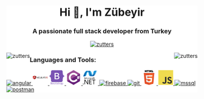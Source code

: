 

<!--
**zuTTers/zutters** is a ✨ _special_ ✨ repository because its `README.md` (this file) appears on your GitHub profile.

Here are some ideas to get you started:
### Hi there 👋

- 🔭 I’m currently working on ...
- 🌱 I’m currently learning ...
- 👯 I’m looking to collaborate on ...
- 🤔 I’m looking for help with ...
- 💬 Ask me about ...
- 📫 How to reach me: ...
- 😄 Pronouns: ...
- ⚡ Fun fact: ...
-->
<div style="background-color:#FFF">
<h1 align="center">Hi 👋, I'm Zübeyir</h1>
<h3 align="center">A passionate full stack developer from Turkey</h3>
  
<p align="center"> <a href="https://github.com/ryo-ma/github-profile-trophy"><img src="https://github-profile-trophy.vercel.app/?username=zutters" alt="zutters" /></a> </p>
<p align="left"><img align="left" src="https://github-readme-stats.vercel.app/api/top-langs?username=zutters&show_icons=true&locale=en&layout=compact" alt="zutters" /></p>
<p align="right"><img align="right" src="https://github-readme-stats.vercel.app/api?username=zutters&show_icons=true&locale=en" alt="zutters" /></p>
  
  
<h3 align="left">Languages and Tools:</h3>
<p align="left"> <a href="https://angular.io" target="_blank" rel="noreferrer"> <img src="https://angular.io/assets/images/logos/angular/angular.svg" alt="angular" width="40" height="40"/> </a> <a href="https://angular.io" target="_blank" rel="noreferrer"> <img src="https://raw.githubusercontent.com/devicons/devicon/master/icons/angularjs/angularjs-original-wordmark.svg" alt="angularjs" width="40" height="40"/> </a> <a href="https://getbootstrap.com" target="_blank" rel="noreferrer"> <img src="https://raw.githubusercontent.com/devicons/devicon/master/icons/bootstrap/bootstrap-plain-wordmark.svg" alt="bootstrap" width="40" height="40"/> </a> <a href="https://www.w3schools.com/cs/" target="_blank" rel="noreferrer"> <img src="https://raw.githubusercontent.com/devicons/devicon/master/icons/csharp/csharp-original.svg" alt="csharp" width="40" height="40"/> </a> <a href="https://dotnet.microsoft.com/" target="_blank" rel="noreferrer"> <img src="https://raw.githubusercontent.com/devicons/devicon/master/icons/dot-net/dot-net-original-wordmark.svg" alt="dotnet" width="40" height="40"/> </a> <a href="https://firebase.google.com/" target="_blank" rel="noreferrer"> <img src="https://www.vectorlogo.zone/logos/firebase/firebase-icon.svg" alt="firebase" width="40" height="40"/> </a> <a href="https://git-scm.com/" target="_blank" rel="noreferrer"> <img src="https://www.vectorlogo.zone/logos/git-scm/git-scm-icon.svg" alt="git" width="40" height="40"/> </a> <a href="https://www.w3.org/html/" target="_blank" rel="noreferrer"> <img src="https://raw.githubusercontent.com/devicons/devicon/master/icons/html5/html5-original-wordmark.svg" alt="html5" width="40" height="40"/> </a> <a href="https://developer.mozilla.org/en-US/docs/Web/JavaScript" target="_blank" rel="noreferrer"> <img src="https://raw.githubusercontent.com/devicons/devicon/master/icons/javascript/javascript-original.svg" alt="javascript" width="40" height="40"/> </a> <a href="https://www.microsoft.com/en-us/sql-server" target="_blank" rel="noreferrer"> <img src="https://www.svgrepo.com/show/303229/microsoft-sql-server-logo.svg" alt="mssql" width="40" height="40"/> </a> <a href="https://postman.com" target="_blank" rel="noreferrer"> <img src="https://www.vectorlogo.zone/logos/getpostman/getpostman-icon.svg" alt="postman" width="40" height="40"/> </a> </p>



<!--
<p align="left"> <a href="https://twitter.com/zkocalioglu" target="blank"><img src="https://img.shields.io/twitter/follow/zkocalioglu?logo=twitter&style=for-the-badge" alt="zkocalioglu" /></a> </p>

<h3 align="left">Connect with me:</h3>
<p align="left">
<a href="https://codepen.io/zutters" target="blank"><img align="center" src="https://raw.githubusercontent.com/rahuldkjain/github-profile-readme-generator/master/src/images/icons/Social/codepen.svg" alt="zutters" height="30" width="40" /></a>
<a href="https://dev.to/zkocalioglu" target="blank"><img align="center" src="https://raw.githubusercontent.com/rahuldkjain/github-profile-readme-generator/master/src/images/icons/Social/devto.svg" alt="zkocalioglu" height="30" width="40" /></a>
<a href="https://twitter.com/zkocalioglu" target="blank"><img align="center" src="https://raw.githubusercontent.com/rahuldkjain/github-profile-readme-generator/master/src/images/icons/Social/twitter.svg" alt="zkocalioglu" height="30" width="40" /></a>
<a href="https://linkedin.com/in/zkocalioglu" target="blank"><img align="center" src="https://raw.githubusercontent.com/rahuldkjain/github-profile-readme-generator/master/src/images/icons/Social/linked-in-alt.svg" alt="zkocalioglu" height="30" width="40" /></a>
<a href="https://instagram.com/zubeyirkocalioglu" target="blank"><img align="center" src="https://raw.githubusercontent.com/rahuldkjain/github-profile-readme-generator/master/src/images/icons/Social/instagram.svg" alt="zubeyirkocalioglu" height="30" width="40" /></a>
</p>
<p><img align="center" src="https://github-readme-streak-stats.herokuapp.com/?user=zutters&" alt="zutters" /></p> 
<p align="left"> <img src="https://komarev.com/ghpvc/?username=zutters&label=Profile%20views&color=0e75b6&style=flat" alt="zutters" /> </p>
-->
  
</div>
